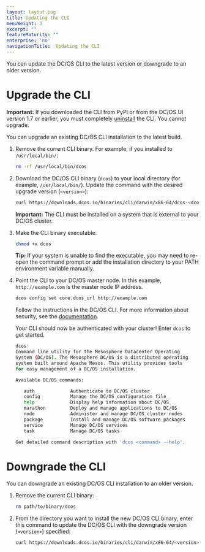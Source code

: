 ```yaml
---
layout: layout.pug
title: Updating the CLI
menuWeight: 3
excerpt: ""
featureMaturity: ""
enterprise: 'no'
navigationTitle:  Updating the CLI
---
```


<!-- This source repo for this topic is https://github.com/dcos/dcos-docs -->


You can update the DC/OS CLI to the latest version or downgrade to an older version.

# <a name="upgrade"></a>Upgrade the CLI

**Important:** If you downloaded the CLI from PyPI or from the DC/OS UI version 1.7 or earlier, you must completely [uninstall](/docs/1.8/usage/cli/uninstall/) the CLI. You cannot upgrade. 

You can upgrade an existing DC/OS CLI installation to the latest build.

1.  Remove the current CLI binary. For example, if you installed to `/usr/local/bin/`:
                                   
    ```bash
    rm -rf /usr/local/bin/dcos
    ```

1.  Download the DC/OS CLI binary (`dcos`) to your local directory (for example, `/usr/local/bin/`). Update the command with the desired upgrade version (`<version>`):
    
    ```bash
    curl https://downloads.dcos.io/binaries/cli/darwin/x86-64/dcos-<dcos-version>/dcos
    ```
    
    **Important:** The CLI must be installed on a system that is external to your DC/OS cluster.
    
1.  Make the CLI binary executable. 
    
    ```bash
    chmod +x dcos
    ```
   
    **Tip:** If your system is unable to find the executable, you may need to re-open the command prompt or add the installation directory to your PATH environment variable manually.

1.  Point the CLI to your DC/OS master node. In this example, `http://example.com` is the master node IP address.
    
    ```bash
    dcos config set core.dcos_url http://example.com
    ```

    Follow the instructions in the DC/OS CLI. For more information about security, see the [documentation](/docs/1.8/administration/id-and-access-mgt/).
    
    Your CLI should now be authenticated with your cluster! Enter `dcos` to get started.

    ```bash
    dcos
    Command line utility for the Mesosphere Datacenter Operating
    System (DC/OS). The Mesosphere DC/OS is a distributed operating
    system built around Apache Mesos. This utility provides tools
    for easy management of a DC/OS installation.

    Available DC/OS commands:

       auth           	Authenticate to DC/OS cluster
       config         	Manage the DC/OS configuration file
       help           	Display help information about DC/OS
       marathon       	Deploy and manage applications to DC/OS
       node           	Administer and manage DC/OS cluster nodes
       package        	Install and manage DC/OS software packages
       service        	Manage DC/OS services
       task           	Manage DC/OS tasks

    Get detailed command description with 'dcos <command> --help'.
    ```

# <a name="downgrade"></a>Downgrade the CLI

You can downgrade an existing DC/OS CLI installation to an older version.

1.  Remove the current CLI binary:

    ```bash
    rm path/to/binary/dcos
    ```

1.  From the directory you want to install the new DC/OS CLI binary, enter this command to update the DC/OS CLI with the downgrade version (`<version>`) specified:
    
    ```bash
    curl https://downloads.dcos.io/binaries/cli/darwin/x86-64/<version>/dcos
    ```
